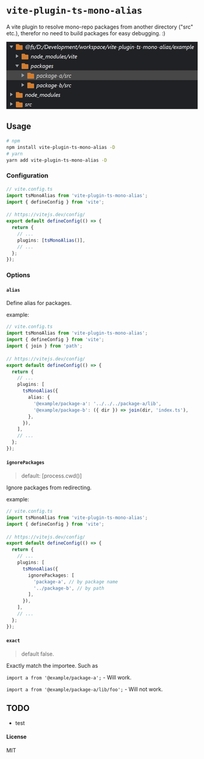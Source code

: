 # `vite-plugin-ts-mono-alias`

A vite plugin to resolve mono-repo packages from another directory ("src" etc.), therefor no need to build packages for easy debugging. :)

![screenshot](./screenshots/screenshot.png)

## Usage

```bash
# npm
npm install vite-plugin-ts-mono-alias -D
# yarn
yarn add vite-plugin-ts-mono-alias -D
```

### Configuration

```ts
// vite.config.ts
import tsMonoAlias from 'vite-plugin-ts-mono-alias';
import { defineConfig } from 'vite';

// https://vitejs.dev/config/
export default defineConfig(() => {
  return {
    // ...
    plugins: [tsMonoAlias()],
    // ...
  };
});
```

### Options

#### `alias`

Define alias for packages.

example:

```ts
// vite.config.ts
import tsMonoAlias from 'vite-plugin-ts-mono-alias';
import { defineConfig } from 'vite';
import { join } from 'path';

// https://vitejs.dev/config/
export default defineConfig(() => {
  return {
    // ...
    plugins: [
      tsMonoAlias({
        alias: {
          '@example/package-a': '../../../package-a/lib',
          '@example/package-b': ({ dir }) => join(dir, 'index.ts'),
        },
      }),
    ],
    // ...
  };
});
```

#### `ignorePackages`

> default: [process.cwd()]

Ignore packages from redirecting.

example:

```ts
// vite.config.ts
import tsMonoAlias from 'vite-plugin-ts-mono-alias';
import { defineConfig } from 'vite';

// https://vitejs.dev/config/
export default defineConfig(() => {
  return {
    // ...
    plugins: [
      tsMonoAlias({
        ignorePackages: [
          'package-a', // by package name
          '../package-b', // by path
        ],
      }),
    ],
    // ...
  };
});
```

#### `exact`

> default false.

Exactly match the importee. Such as

`import a from '@example/package-a';` - Will work.

`import a from '@example/package-a/lib/foo';` - Will not work.

## TODO

- test

#### License

MIT
